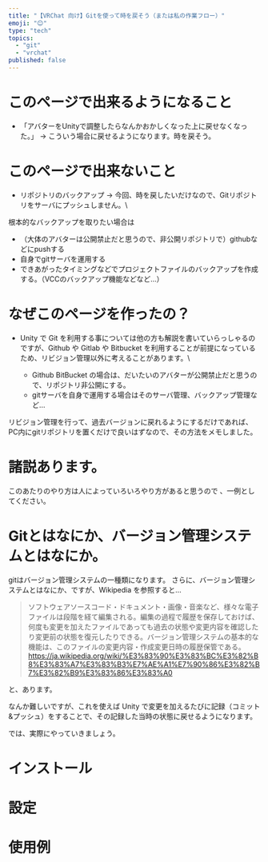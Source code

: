 ```yaml
---
title: "【VRChat 向け】Gitを使って時を戻そう（または私の作業フロー）"
emoji: "😊"
type: "tech"
topics:
  - "git"
  - "vrchat"
published: false
---
```


# このページで出来るようになること
* 「アバターをUnityで調整したらなんかおかしくなった上に戻せなくなった。」
→ こういう場合に戻せるようになります。時を戻そう。

# このページで出来ないこと
* リポジトリのバックアップ
→ 今回、時を戻したいだけなので、Gitリポジトリをサーバにプッシュしません。\

根本的なバックアップを取りたい場合は

- （大体のアバターは公開禁止だと思うので、非公開リポジトリで）githubなどにpushする
- 自身でgitサーバを運用する
- できあがったタイミングなどでプロジェクトファイルのバックアップを作成する。（VCCのバックアップ機能などなど…）

# なぜこのページを作ったの？
* Unity で Git を利用する事については他の方も解説を書いていらっしゃるのですが、Github や Gitlab や Bitbucket を利用することが前提になっているため、リビジョン管理以外に考えることがあります。\

  - Github BitBucket の場合は、だいたいのアバターが公開禁止だと思うので、リポジトリ非公開にする。
  - gitサーバを自身で運用する場合はそのサーバ管理、バックアップ管理など…

リビジョン管理を行って、過去バージョンに戻れるようにするだけであれば、PC内にgitリポジトリを置くだけで良いはずなので、その方法をメモしました。

# 諸説あります。

このあたりのやり方は人によっていろいろやり方があると思うので
、一例としてください。

# Gitとはなにか、バージョン管理システムとはなにか。

gitはバージョン管理システムの一種類になります。
さらに、バージョン管理システムとはなにか、ですが、Wikipedia を参照すると…

> ソフトウェアソースコード・ドキュメント・画像・音楽など、様々な電子ファイルは段階を経て編集される。編集の過程で履歴を保存しておけば、何度も変更を加えたファイルであっても過去の状態や変更内容を確認したり変更前の状態を復元したりできる。バージョン管理システムの基本的な機能は、このファイルの変更内容・作成変更日時の履歴保管である。
> https://ja.wikipedia.org/wiki/%E3%83%90%E3%83%BC%E3%82%B8%E3%83%A7%E3%83%B3%E7%AE%A1%E7%90%86%E3%82%B7%E3%82%B9%E3%83%86%E3%83%A0

と、あります。

なんか難しいですが、これを使えば Unity で変更を加えるたびに記録（コミット&プッシュ）をすることで、その記録した当時の状態に戻せるようになります。

では、実際にやっていきましょう。

# インストール

# 設定

# 使用例



